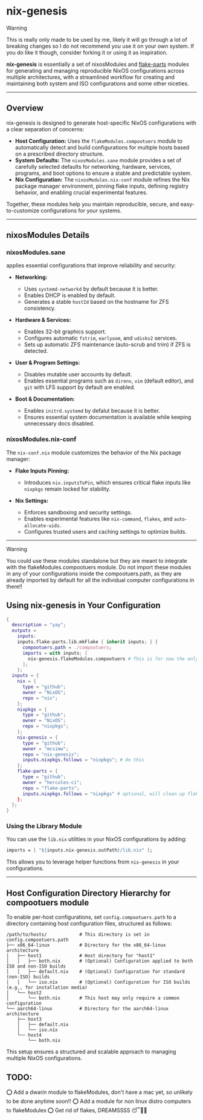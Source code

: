 # nix-genesis

> [!WARNING]
> This is really only made to be used by me, likely it will go through a lot of
> breaking changes so I do not recommend you use it on your own system. If you
> do like it though, consider forking it or using it as inspiration.

**nix-genesis** is essentially a set of nixosModules and [flake-parts](https://github.com/hercules-ci/flake-parts) modules for generating and managing reproducible NixOS configurations across multiple architectures, with a streamlined workflow for creating and maintaining both system and ISO configurations and some other niceties.

---

## Overview

nix-genesis is designed to generate host-specific NixOS configurations with a clear separation of concerns:

- **Host Configuration:** Uses the `flakeModules.compootuers` module to automatically detect and build configurations for multiple hosts based on a prescribed directory structure.
- **System Defaults:** The `nixosModules.sane` module provides a set of carefully selected defaults for networking, hardware, services, programs, and boot options to ensure a stable and predictable system.
- **Nix Configuration:** The `nixosModules.nix-conf` module refines the Nix package manager environment, pinning flake inputs, defining registry behavior, and enabling crucial experimental features.

Together, these modules help you maintain reproducible, secure, and easy-to-customize configurations for your systems.

---

## nixosModules Details

### nixosModules.sane

applies essential configurations that improve reliability and security:

- **Networking:**

  - Uses `systemd-networkd` by default because it is better.
  - Enables  DHCP is enabled by default.
  - Generates a stable `hostId` based on the hostname for ZFS consistency.

- **Hardware & Services:**

  - Enables 32-bit graphics support.
  - Configures automatic `fstrim`, `earlyoom`, and `udisks2` services.
  - Sets up automatic ZFS maintenance (auto-scrub and trim) if ZFS is detected.

- **User & Program Settings:**

  - Disables mutable user accounts by default.
  - Enables essential programs such as `direnv`, `vim` (default editor), and `git` with LFS support by default are enabled.

- **Boot & Documentation:**

  - Enables `initrd.systemd` by defalut  because it is better. 
  - Ensures essential system documentation is available while keeping unnecessary docs disabled.

### nixosModules.nix-conf

The `nix-conf.nix` module customizes the behavior of the Nix package manager:

- **Flake Inputs Pinning:**

  - Introduces `nix.inputsToPin`, which ensures critical flake inputs like `nixpkgs` remain locked for stability.

- **Nix Settings:**

  - Enforces sandboxing and security settings.
  - Enables experimental features like `nix-command`, `flakes`, and `auto-allocate-uids`.
  - Configures trusted users and caching settings to optimize builds.

---

> [!WARNING]
> You could use these modules standalone but they are meant to integrate with
> the flakeModules.compootuers module. Do not import these modules in any of 
> your configurations inside the compootuers.path, as they are already imported
> by default for all the individual computer configurations in there!!

## Using nix-genesis in Your Configuration

```nix
{
  description = "yay";
  outputs =
    inputs:
    inputs.flake-parts.lib.mkFlake { inherit inputs; } {
      compootuers.path = ./compootuers;
      imports = with inputs; [
        nix-genesis.flakeModules.compootuers # This is for now the only flake-parts module available for now
      ];
    };
  inputs = {
    nix = {
      type = "github";
      owner = "NixOS";
      repo = "nix";
    };
    nixpkgs = {
      type = "github";
      owner = "NixOS";
      repo = "nixpkgs";
    };
    nix-genesis = {
      type = "github";
      owner = "mcsimw";
      repo = "nix-genesis";
      inputs.nixpkgs.follows = "nixpkgs"; # do this
    };
    flake-parts = {
      type = "github";
      owner = "hercules-ci";
      repo = "flake-parts";
      inputs.nixpkgs.follows = "nixpkgs" # optional, will clean up flake.lock
    };
  };
}
```
### Using the Library Module

You can use the `lib.nix` utilities in your NixOS configurations by adding:

```nix
imports = [ "${inputs.nix-genesis.outPath}/lib.nix" ];
```

This allows you to leverage helper functions from `nix-genesis` in your configurations.

---

## Host Configuration Directory Hierarchy for compootuers module

To enable per-host configurations, set `config.compootuers.path` to a directory containing host configuration files, structured as follows:

```
/path/to/hosts/            # This directory is set in config.compootuers.path
├── x86_64-linux           # Directory for the x86_64-linux architecture
│   ├── host1              # Host directory for "host1"
│   │   ├── both.nix       # (Optional) Configuration applied to both ISO and non-ISO builds
│   │   ├── default.nix    # (Optional) Configuration for standard (non-ISO) builds
│   │   └── iso.nix        # (Optional) Configuration for ISO builds (e.g., for installation media)
│   └── host2
│       └── both.nix       # This host may only require a common configuration
└── aarch64-linux          # Directory for the aarch64-linux architecture
    ├── host3
    │   ├── default.nix
    │   └── iso.nix
    └── host4
        └── both.nix
```

This setup ensures a structured and scalable approach to managing multiple NixOS configurations.

## TODO:
⭕ Add a dwarin module to flakeModules, don't have a mac yet, so unlikely to be done anytime soon!!
⭕ Add a module for non linux distro computers to flakeModules
⭕ Get rid of flakes, DREAMSSSS 😴💭🤤
